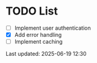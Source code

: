 # TODO List

- [ ] Implement user authentication
- [x] Add error handling
- [ ] Implement caching

Last updated: 2025-06-19 12:30
